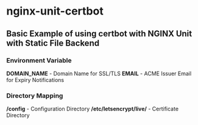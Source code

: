 # nginx-unit-certbot
## Basic Example of using certbot with NGINX Unit with Static File Backend

### Environment Variable
**DOMAIN_NAME** - Domain Name for SSL/TLS
**EMAIL** - ACME Issuer Email for Expiry Notifications

### Directory Mapping
**/config** - Configuration Directory
**/etc/letsencrypt/live/** - Certificate Directory
